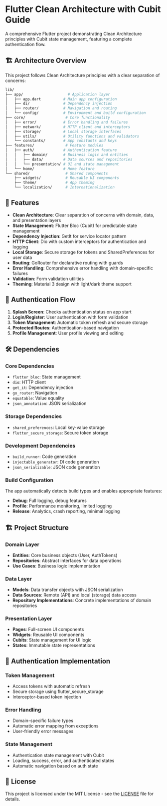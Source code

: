 # Flutter Clean Architecture with Cubit Guide

A comprehensive Flutter project demonstrating Clean Architecture principles with Cubit state management, featuring a complete authentication flow.

## 🏗️ Architecture Overview

This project follows Clean Architecture principles with a clear separation of concerns:

```bash
lib/
├── app/                    # Application layer
│   ├── app.dart          # Main app configuration
│   ├── di/               # Dependency injection
│   ├── router/           # Navigation and routing
│   └── config/           # Environment and build configuration
├── core/                  # Core functionality
│   ├── error/            # Error handling and failures
│   ├── network/          # HTTP client and interceptors
│   ├── storage/          # Local storage interfaces
│   ├── utils/            # Utility functions and validators
│   └── constants/        # App constants and keys
├── features/              # Feature modules
│   ├── auth/             # Authentication feature
│   │   ├── domain/       # Business logic and entities
│   │   ├── data/         # Data sources and repositories
│   │   └── presentation/ # UI and state management
│   └── home/             # Home feature
└── shared/                # Shared components
    ├── widgets/           # Reusable UI components
    ├── theme/             # App theming
    └── localization/      # Internationalization
```

## 🚀 Features

- **Clean Architecture**: Clear separation of concerns with domain, data, and presentation layers
- **State Management**: Flutter Bloc (Cubit) for predictable state management
- **Dependency Injection**: GetIt for service locator pattern
- **HTTP Client**: Dio with custom interceptors for authentication and logging
- **Local Storage**: Secure storage for tokens and SharedPreferences for user data
- **Routing**: GoRouter for declarative routing with guards
- **Error Handling**: Comprehensive error handling with domain-specific failures
- **Validation**: Form validation utilities
- **Theming**: Material 3 design with light/dark theme support

## 📱 Authentication Flow

1. **Splash Screen**: Checks authentication status on app start
2. **Login/Register**: User authentication with form validation
3. **Token Management**: Automatic token refresh and secure storage
4. **Protected Routes**: Authentication-based navigation
5. **Profile Management**: User profile viewing and editing

## 🛠️ Dependencies

### Core Dependencies

- `flutter_bloc`: State management
- `dio`: HTTP client
- `get_it`: Dependency injection
- `go_router`: Navigation
- `equatable`: Value equality
- `json_annotation`: JSON serialization

### Storage Dependencies

- `shared_preferences`: Local key-value storage
- `flutter_secure_storage`: Secure token storage

### Development Dependencies

- `build_runner`: Code generation
- `injectable_generator`: DI code generation
- `json_serializable`: JSON code generation

### Build Configuration

The app automatically detects build types and enables appropriate features:

- **Debug**: Full logging, debug features
- **Profile**: Performance monitoring, limited logging
- **Release**: Analytics, crash reporting, minimal logging

## 🏗️ Project Structure

### Domain Layer

- **Entities**: Core business objects (User, AuthTokens)
- **Repositories**: Abstract interfaces for data operations
- **Use Cases**: Business logic implementation

### Data Layer

- **Models**: Data transfer objects with JSON serialization
- **Data Sources**: Remote (API) and local (storage) data access
- **Repository Implementations**: Concrete implementations of domain repositories

### Presentation Layer

- **Pages**: Full-screen UI components
- **Widgets**: Reusable UI components
- **Cubits**: State management for UI logic
- **States**: Immutable state representations

## 🔐 Authentication Implementation

### Token Management

- Access tokens with automatic refresh
- Secure storage using flutter_secure_storage
- Interceptor-based token injection

### Error Handling

- Domain-specific failure types
- Automatic error mapping from exceptions
- User-friendly error messages

### State Management

- Authentication state management with Cubit
- Loading, success, error, and authenticated states
- Automatic navigation based on auth state

## 📄 License

This project is licensed under the MIT License - see the [LICENSE](LICENSE) file for details.
